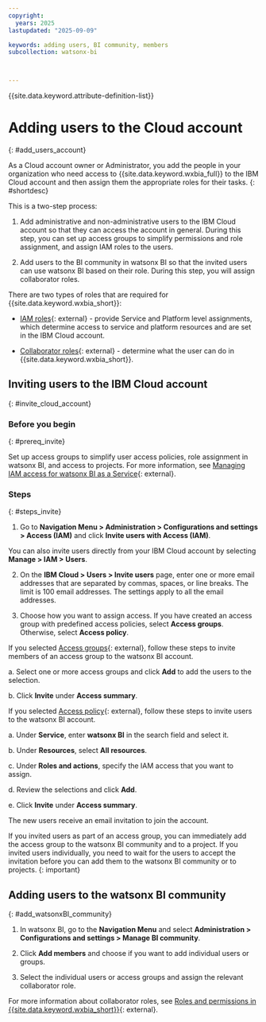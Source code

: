 ```yaml
---
copyright:
  years: 2025
lastupdated: "2025-09-09"

keywords: adding users, BI community, members
subcollection: watsonx-bi



---
```


{{site.data.keyword.attribute-definition-list}}

# Adding users to the Cloud account 
{: #add_users_account}


As a Cloud account owner or Administrator, you add the people in your organization who need access to {{site.data.keyword.wxbia_full}} to the IBM Cloud account and then assign them the appropriate roles for their tasks. {: #shortdesc}

This is a two-step process:

1. Add administrative and non-administrative users to the IBM Cloud account so that they can access the account in general. During this step, you can set up access groups to simplify permissions and role assignment, and assign IAM roles to the users. 

2. Add users to the BI community in watsonx BI so that the invited users can use watsonx BI based on their role. During this step, you will assign collaborator roles. 

There are two types of roles that are required for {{site.data.keyword.wxbia_short}}: 

- [IAM roles](/docs/watsonx-bi?topic=watsonx-bi-managing_iam){: external} - provide Service and Platform level assignments, which determine access to service and platform resources and are set in the IBM Cloud account. 

- [Collaborator roles](/docs/watsonx-bi?topic=watsonx-bi-roles){: external} - determine what the user can do in {{site.data.keyword.wxbia_short}}. 


## Inviting users to the IBM Cloud account 
{: #invite_cloud_account}

### Before you begin
{: #prereq_invite}

Set up access groups to simplify user access policies, role assignment in watsonx BI, and access to projects. For more information, see [Managing IAM access for watsonx BI as a Service](/docs/watsonx-bi?topic=watsonx-bi-managing_iam){: external}. 

### Steps
{: #steps_invite}

1. Go to **Navigation Menu > Administration > Configurations and settings > Access (IAM)** and click **Invite users with Access (IAM)**. 

  You can also invite users directly from your IBM Cloud account by selecting **Manage > IAM > Users**. 

2. On the **IBM Cloud > Users > Invite users** page, enter one or more email addresses that are separated by commas, spaces, or line breaks. The limit is 100 email addresses. The settings apply to all the email addresses.

3. Choose how you want to assign access. If you have created an access group with predefined access policies, select **Access groups**. Otherwise, select **Access policy**. 

  If you selected [Access groups](/docs/account?topic=account-access-management-overview#access-groups-iam){: external}, follow these steps to invite members of an access group to the watsonx BI account. 

  a. Select one or more access groups and click **Add** to add the users to the selection.

  b. Click **Invite** under **Access summary**. 

  If you selected [Access policy](/docs/account?topic=account-access-management-overview#access-policies-concept){: external}, follow these steps to invite users to the watsonx BI account.

  a. Under **Service**, enter **watsonx BI** in the search field and select it.

  b. Under **Resources**, select **All resources**. 

  c. Under **Roles and actions**, specify the IAM access that you want to assign. 

  d. Review the selections and click **Add**.

  e. Click **Invite** under **Access summary**. 

The new users receive an email invitation to join the account. 

If you invited users as part of an access group, you can immediately add the access group to the watsonx BI community and to a project. If you invited users individually, you need to wait for the users to accept the invitation before you can add them to the watsonx BI community or to projects.
{: important}


## Adding users to the watsonx BI community
{: #add_watsonxBI_community}

1. In watsonx BI, go to the **Navigation Menu** and select **Administration > Configurations and settings > Manage BI community**.

2. Click **Add members** and choose if you want to add individual users or groups. 

3. Select the individual users or access groups and assign the relevant collaborator role. 

For more information about collaborator roles, see [Roles and permissions in {{site.data.keyword.wxbia_short}}](/docs/watsonx-bi?topic=watsonx-bi-roles){: external}.
